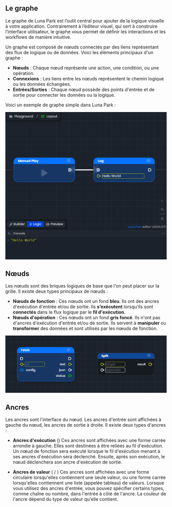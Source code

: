 ## Le graphe
Le graphe de Luna Park est l’outil central pour ajouter de la logique visuelle à votre application. Contrairement à l’éditeur visuel, qui sert à construire l’interface utilisateur, le graphe vous permet de définir les interactions et les workflows de manière intuitive.

Un graphe est composé de nœuds connectés par des liens représentant des flux de logique ou de données. Voici les éléments principaux d'un graphe :

- **Nœuds** : Chaque nœud représente une action, une condition, ou une opération.
- **Connexions** : Les liens entre les nœuds représentent le chemin logique ou les données échangées.
- **Entrées/Sorties** : Chaque nœud possède des points d'entrée et de sortie pour connecter les données ou la logique.

Voici un exemple de graphe simple dans Luna Park :

![Capture d'écran de l'éditeur Luna Park](../../../assets/visual-scripting/graph-basis/screen1.png)

## Nœuds

Les nœuds sont des briques logiques de base que l'on peut placer sur la grille. Il existe deux types principaux de nœuds :

- **Nœuds de fonction** : Ces nœuds ont un fond **bleu**. Ils ont des ancres d'exécution d'entrée et/ou de sortie. Ils **s’exécutent** lorsqu’ils sont **connectés** dans le flux logique par le **fil d'exécution**.
- **Nœuds d'opération** : Ces nœuds ont un fond **gris foncé**. Ils n'ont pas d'ancres d'exécution d'entrée et/ou de sortie. Ils servent à **manipuler** ou **transformer** des données et sont utilisés par les nœuds de fonction.

![Capture d'écran de l'éditeur Luna Park](../../../assets/visual-scripting/graph-basis/screen2.png)

<script setup>
import { visualScriptingEditorTableData } from '../../../tables-data'
</script>

## Ancres

Les ancres sont l'interface du nœud. Les ancres d'entrée sont affichées à gauche du nœud, les ancres de sortie à droite. Il existe deux types d'ancres :

- **Ancres d'exécution** (<Anchor color="white" type="execution"/>)
  Ces ancres sont affichées avec une forme carrée arrondie à gauche. Elles sont destinées à être reliées au fil d'exécution. Un nœud de fonction sera exécuté lorsque le fil d'exécution menant à ses ancres d'exécution sera déclenché. Ensuite, après son exécution, le nœud déclenchera son ancre d'exécution de sortie.

- **Ancres de valeur** (<Anchor color="white" type="value"/> / <Anchor color="white" type="array"/>)
  Ces ancres sont affichées avec une forme circulaire lorsqu'elles contiennent une seule valeur, ou une forme carrée lorsqu'elles contiennent une liste (appelée tableau) de valeurs. Lorsque vous utilisez des ancres d'entrée, vous pouvez spécifier certains types, comme chaîne ou nombre, dans l'entrée à côté de l'ancre. La couleur de l'ancre dépend du type de valeur qu'elle contient.


<TypeTable
:columns="[
{ title: 'Type', key: 'type' },
{ title: 'Exemple', key: 'example' },
{ title: 'Type', key: 'type2' },
{ title: 'Exemple', key: 'example2' }
]"
:rows="visualScriptingEditorTableData"
/>
